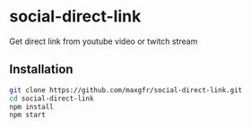 # social-direct-link

Get direct link from youtube video or twitch stream

## Installation

```sh
git clone https://github.com/maxgfr/social-direct-link.git
cd social-direct-link
npm install
npm start
```
